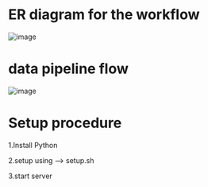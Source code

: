 # ER diagram for the workflow

![image](https://github.com/user-attachments/assets/7e3feb42-b7d3-4dce-899b-c56eec999387)



# data pipeline flow

![image](https://github.com/user-attachments/assets/17c776d1-8d13-47c0-b502-e61b412070a8)




# Setup procedure
1.Install Python

2.setup using --> setup.sh

3.start server
